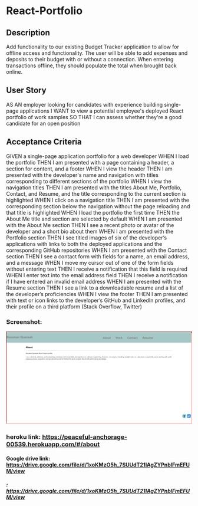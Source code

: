 # React-Portfolio

## Description
Add functionality to our existing Budget Tracker application to allow for offline access and functionality. The user will be able to add expenses and deposits to their budget with or without a connection. When entering transactions offline, they should populate the total when brought back online.

## User Story


AS AN employer looking for candidates with experience building single-page applications
I WANT to view a potential employee's deployed React portfolio of work samples
SO THAT I can assess whether they're a good candidate for an open position

## Acceptance Criteria

GIVEN a single-page application portfolio for a web developer
WHEN I load the portfolio
THEN I am presented with a page containing a header, a section for content, and a footer
WHEN I view the header
THEN I am presented with the developer's name and navigation with titles corresponding to different sections of the portfolio
WHEN I view the navigation titles
THEN I am presented with the titles About Me, Portfolio, Contact, and Resume, and the title corresponding to the current section is highlighted
WHEN I click on a navigation title
THEN I am presented with the corresponding section below the navigation without the page reloading and that title is highlighted
WHEN I load the portfolio the first time
THEN the About Me title and section are selected by default
WHEN I am presented with the About Me section
THEN I see a recent photo or avatar of the developer and a short bio about them
WHEN I am presented with the Portfolio section
THEN I see titled images of six of the developer’s applications with links to both the deployed applications and the corresponding GitHub repositories
WHEN I am presented with the Contact section
THEN I see a contact form with fields for a name, an email address, and a message
WHEN I move my cursor out of one of the form fields without entering text
THEN I receive a notification that this field is required
WHEN I enter text into the email address field
THEN I receive a notification if I have entered an invalid email address
WHEN I am presented with the Resume section
THEN I see a link to a downloadable resume and a list of the developer’s proficiencies
WHEN I view the footer
THEN I am presented with text or icon links to the developer’s GitHub and LinkedIn profiles, and their profile on a third platform (Stack Overflow, Twitter)



### Screenshot:
![alt text](./asset/React.png)

### heroku link: https://peaceful-anchorage-00539.herokuapp.com/#/about

#### Google drive link: https://drive.google.com/file/d/1xoKMzO5h_7SUUdT21lAgZYPnblFmEFUM/view

##### : https://drive.google.com/file/d/1xoKMzO5h_7SUUdT21lAgZYPnblFmEFUM/view